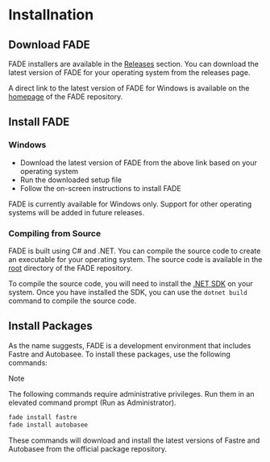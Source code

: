 # Installnation

## Download FADE

FADE installers are available in the [Releases](https://github.com/mvishok/fade/releases) section. You can download the latest version of FADE for your operating system from the releases page.

A direct link to the latest version of FADE for Windows is available on the [homepage](https://fade.vishok.me/) of the FADE repository.

## Install FADE

### Windows

- Download the latest version of FADE from the above link based on your operating system
- Run the downloaded setup file
- Follow the on-screen instructions to install FADE

FADE is currently available for Windows only. Support for other operating systems will be added in future releases.

### Compiling from Source

FADE is built using C# and .NET. You can compile the source code to create an executable for your operating system. The source code is available in the [root](https://github.com/mvishok/fade/tree/main) directory of the FADE repository.

To compile the source code, you will need to install the [.NET SDK](https://dotnet.microsoft.com/download) on your system. Once you have installed the SDK, you can use the `dotnet build` command to compile the source code.

## Install Packages

As the name suggests, FADE is a development environment that includes Fastre and Autobasee. To install these packages, use the following commands:

>[!NOTE]
> The following commands require administrative privileges. Run them in an elevated command prompt (Run as Administrator).

```bash
fade install fastre
fade install autobasee
```

These commands will download and install the latest versions of Fastre and Autobasee from the official package repository.

